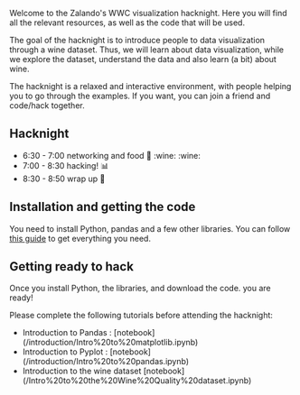 Welcome  to the Zalando's WWC visualization hacknight. Here you will find all the relevant resources, as well as the code that will be used.

The goal of the hacknight is to introduce people to data visualization through a wine dataset. Thus, we will learn about data visualization, while we explore the dataset, understand the data and also learn (a bit) about wine. 

The hacknight is a relaxed and interactive environment, with people helping you to go through the examples. If you want, you can join a friend and code/hack together.

## Hacknight
* 6:30 - 7:00 networking and food :pizza: :wine: :wine:
* 7:00 - 8:30 hacking! :bar_chart:
* 8:30 - 8:50 wrap up  :clap:


## Installation and getting the code

You need to install Python, pandas and a few other libraries. You can follow [this guide](/install.md) to get everything you need. 


## Getting ready to hack

Once you install Python, the libraries, and download the code. you are ready!

Please complete the following tutorials before attending the hacknight:


* Introduction to Pandas : [notebook]  (/introduction/Intro%20to%20matplotlib.ipynb)
* Introduction to Pyplot : [notebook]  (/introduction/Intro%20to%20pandas.ipynb)
* Introduction to the wine dataset [notebook] (/Intro%20to%20the%20Wine%20Quality%20dataset.ipynb)





